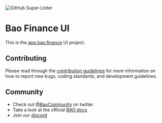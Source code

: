 ![GitHub Super-Linter](https://github.com/baofinance/ui/workflows/Lint%20Code%20Base/badge.svg)

# Bao Finance UI
This is the [app.bao.finance](https://app.bao.finance) UI project.

## Contributing
Please read through the [contribution guidelines](./CONTRIBUTING.md) for more information on 
how to report new bugs, coding standards, and development guidelines.

## Community
- Check out [@BaoCommunity](https://twitter.com/BaoCommunity) on twitter
- Take a look at the official [BAO docs](https://info.bao.finance/docs)
- Join our [discord](https://discord.gg/BW3P62vJXT)
